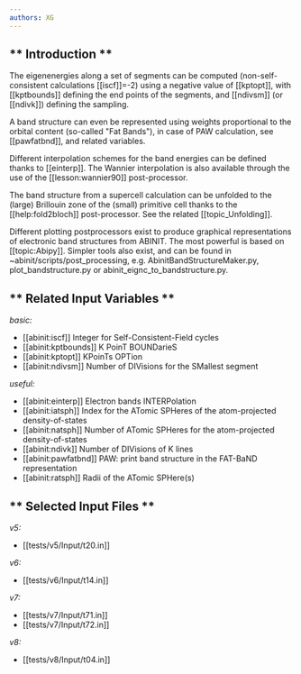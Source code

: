 ```yaml
---
authors: XG
---
```


## ** Introduction **

The eigenenergies along a set of segments can be computed (non-self-consistent
calculations [[iscf]]=-2) using a negative value of [[kptopt]], with
[[kptbounds]] defining the end points of the segments, and [[ndivsm]] (or
[[ndivk]]) defining the sampling.

A band structure can even be represented using weights proportional to the
orbital content (so-called "Fat Bands"), in case of PAW calculation, see
[[pawfatbnd]], and related variables.

Different interpolation schemes for the band energies can be defined thanks to
[[einterp]]. The Wannier interpolation is also available through the use of
the [[lesson:wannier90]] post-processor.

The band structure from a supercell calculation can be unfolded to the (large)
Brillouin zone of the (small) primitive cell thanks to the [[help:fold2bloch]]
post-processor. See the related [[topic_Unfolding]].

Different plotting postprocessors exist to produce graphical representations
of electronic band structures from ABINIT. The most powerful is based on
[[topic:Abipy]]. Simpler tools also exist, and can be found in
~abinit/scripts/post_processing, e.g. AbinitBandStructureMaker.py,
plot_bandstructure.py or abinit_eignc_to_bandstructure.py.



## ** Related Input Variables **

*basic:*

- [[abinit:iscf]]  Integer for Self-Consistent-Field cycles
- [[abinit:kptbounds]]  K PoinT BOUNDarieS
- [[abinit:kptopt]]  KPoinTs OPTion
- [[abinit:ndivsm]]  Number of DIVisions for the SMallest segment
 
*useful:*

- [[abinit:einterp]]  Electron bands INTERPolation
- [[abinit:iatsph]]  Index for the ATomic SPHeres of the atom-projected density-of-states
- [[abinit:natsph]]  Number of ATomic SPHeres for the atom-projected density-of-states
- [[abinit:ndivk]]  Number of DIVisions of K lines
- [[abinit:pawfatbnd]]  PAW: print band structure in the FAT-BaND representation
- [[abinit:ratsph]]  Radii of the ATomic SPHere(s)
 

## ** Selected Input Files **

*v5:*

- [[tests/v5/Input/t20.in]]
 
*v6:*

- [[tests/v6/Input/t14.in]]
 
*v7:*

- [[tests/v7/Input/t71.in]]
- [[tests/v7/Input/t72.in]]
 
*v8:*

- [[tests/v8/Input/t04.in]]
 

